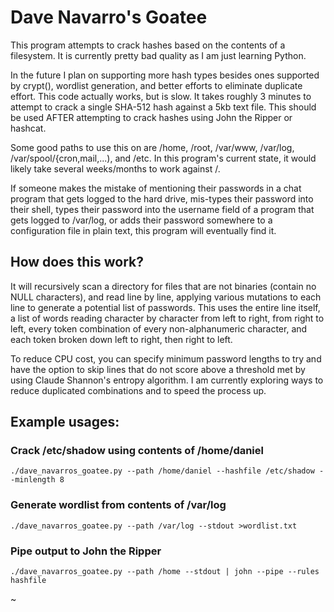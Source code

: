 # Dave Navarro's Goatee

This program attempts to crack hashes based on the contents of a
filesystem. It is currently pretty bad quality as I am just learning
Python.

In the future I plan on supporting more hash types besides ones supported
by crypt(), wordlist generation, and better efforts to eliminate duplicate
effort. This code actually works, but is slow. It takes roughly 3 minutes
to attempt to crack a single SHA-512 hash against a 5kb text file. This
should be used AFTER attempting to crack hashes using John the Ripper or
hashcat.

Some good paths to use this on are /home, /root, /var/www, /var/log, 
/var/spool/{cron,mail,...), and /etc. In this program's current state, it
would likely take several weeks/months to work against /.

If someone makes the mistake of mentioning their passwords in a chat program
that gets logged to the hard drive, mis-types their password into their
shell, types their password into the username field of a program that gets
logged to /var/log, or adds their password somewhere to a configuration
file in plain text, this program will eventually find it.

## How does this work?

It will recursively scan a directory for files that are not binaries
(contain no NULL characters), and read line by line, applying various
mutations to each line to generate a potential list of passwords. This uses
the entire line itself, a list of words reading character by character from
left to right, from right to left, every token combination of every
non-alphanumeric character, and each token broken down left to right, then
right to left.

To reduce CPU cost, you can specify minimum password lengths to try and
have the option to skip lines that do not score above a threshold met by
using Claude Shannon's entropy algorithm. I am currently exploring ways to
reduce duplicated combinations and to speed the process up.

## Example usages:

### Crack /etc/shadow using contents of /home/daniel
```
./dave_navarros_goatee.py --path /home/daniel --hashfile /etc/shadow --minlength 8
```

### Generate wordlist from contents of /var/log
```
./dave_navarros_goatee.py --path /var/log --stdout >wordlist.txt
```

### Pipe output to John the Ripper
```
./dave_navarros_goatee.py --path /home --stdout | john --pipe --rules hashfile
```
~

